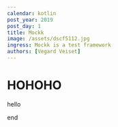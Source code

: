 ```yaml
---
calendar: kotlin
post_year: 2019
post_day: 1
title: Mockk
image: /assets/dscf5112.jpg
ingress: Mockk is a test framework
authors: [Vegard Veiset]
---
```


# HOHOHO

hello

end
